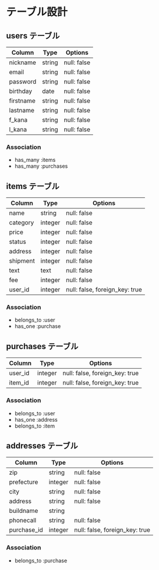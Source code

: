 # テーブル設計

## users テーブル

| Column     | Type     | Options     |
| --------   | ------   | ----------- |
| nickname   | string   | null: false |
| email      | string   | null: false |
| password   | string   | null: false |
| birthday   | date     | null: false |
| firstname  | string   | null: false |
| lastname   | string   | null: false |
| f_kana     | string   | null: false |
| l_kana     | string   | null: false |



### Association

- has_many :items
- has_many :purchases

## items テーブル

| Column     | Type     | Options                        |
| --------   | ------   | ------------------------------ |
| name       | string   | null: false                    |
| category   | integer  | null: false                    |
| price      | integer  | null: false                    |
| status    | integer  | null: false                    |
| address    | integer  | null: false                    |
| shipment   | integer  | null: false                    |
| text       | text     | null: false                    |
| fee        | integer  | null: false                    |
| user_id    | integer  | null: false, foreign_key: true |

### Association

- belongs_to :user
- has_one :purchase

## purchases テーブル

| Column     | Type     | Options                        |
| --------   | ------   | ------------------------------ |
| user_id    | integer  | null: false, foreign_key: true |
| item_id    | integer  | null: false, foreign_key: true |

### Association

- belongs_to :user
- has_one :address
- belongs_to :item

## addresses テーブル

| Column      | Type       | Options                        |
| -------     | ---------- | ------------------------------ |
| zip         | string     | null: false                    |
| prefecture  | integer    | null: false                    |
| city        | string     | null: false                    |
| address     | string     | null: false                    |
| buildname   | string     |                                |
| phonecall   | string     | null: false                    |
| purchase_id | integer    | null: false, foreign_key: true |

### Association

- belongs_to :purchase